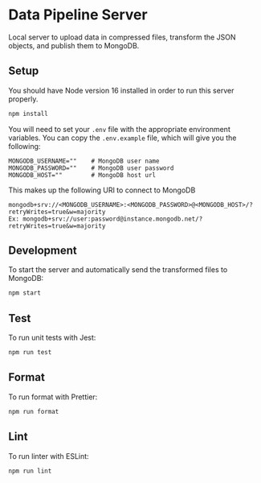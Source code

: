 # Data Pipeline Server

Local server to upload data in compressed files, transform the JSON objects, and publish them to MongoDB.

## Setup

You should have Node version 16 installed in order to run this server properly.

```sh
npm install
```

You will need to set your `.env` file with the appropriate environment variables. You can copy the `.env.example` file, which will give you the following:

```
MONGODB_USERNAME=""    # MongoDB user name
MONGODB_PASSWORD=""    # MongoDB user password
MONGODB_HOST=""        # MongoDB host url
```

This makes up the following URI to connect to MongoDB

```
mongodb+srv://<MONGODB_USERNAME>:<MONGODB_PASSWORD>@<MONGODB_HOST>/?retryWrites=true&w=majority
Ex: mongodb+srv://user:password@instance.mongodb.net/?retryWrites=true&w=majority
```

## Development

To start the server and automatically send the transformed files to MongoDB:

```sh
npm start
```

## Test

To run unit tests with Jest:

```sh
npm run test
```

## Format

To run format with Prettier:

```sh
npm run format
```

## Lint

To run linter with ESLint:

```sh
npm run lint
```
